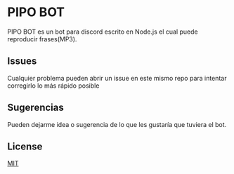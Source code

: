 # PIPO BOT

PIPO BOT es un bot para discord escrito en Node.js el cual puede reproducir frases(MP3).
## Issues

Cualquier problema pueden abrir un issue en este mismo repo para intentar corregirlo lo más rápido posible

## Sugerencias

Pueden dejarme idea o sugerencia de lo que les gustaría que tuviera el bot.

## License
[MIT](https://choosealicense.com/licenses/mit/)

